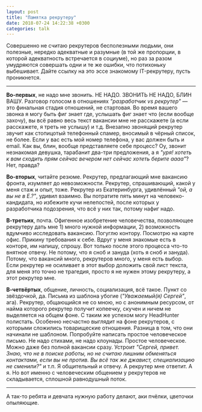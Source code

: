 ```yaml
---
layout: post
title: "Памятка рекрутеру"
date: 2018-07-24 14:22:38 +0300
categories: talk
---
```

Совершенно не считаю рекрутеров бесполезными людьми, они полезные, нередко адекватные и разумные (в той же пропорции, в которой адекватность встречается в социуме), но раз за разом умудряются совершать одни и те же ошибки, что потихоньку выбешивает. Дайте ссылку на это эссе знакомому IT-рекрутеру, пусть проникнется.

---

**Во-первых**, не надо мне звонить. НЕ НАДО. ЗВОНИТЬ НЕ НАДО, БЛИН ВАШУ. Разговор голосом в отношениях *"разработчик vs рекрутер"* — это финальная стадия отношений, не стартовая. Во время вашего звонка я могу быть фиг знает где, услышать фиг знает что (если вообще захочу), вы всё равно весь текст вакансии мне не расскажете (а если расскажете, я треть не услышу) и т.д. Внезапно звонящий рекрутер звучит как стопицотый телефонный спамер, вносимый в чёрный список, не более. Если у вас есть мой номер телефона, у вас должен быть и email. Как вы, блин, вообще представляете себе процесс? Оу, звонит незнакомая девушка, тарабанит два-три предложения, а я *"уря! хотеть к вам сходить прям сейчас вечером нет сейчас хотеть берите аааа"*? Нет, правда?

**Во-вторых**, читайте резюме. Рекрутер, предлагающий мне вакансию фронта, изумляет до невозможности. Рекрутер, спрашивающий, какой у меня стаж и опыт, тоже. Рекрутер из Екатеринбурга, удивлённый *"ой, а вы не в Е.?"*, удивил взаимно. Вы потратите пять минут на человеко-кандидата, но избежите кучи нелепостей, после которых у разработчика подозрения, что всё у них так, потому нафиг надо.

**В-третьих**, почта. Офигенное изобретение человечества, позволяющее рекрутеру дать мне 1) много нужной информации, 2) возможность вдумчиво исследовать вакансию. Погуглю контору. Посмотрю на карте офис. Прикину требования к себе. Вдруг у меня знакомые есть в конторе, им напишу, спрошу. Вот только после этого процесса что-то внятное отвечу. Не потому, что я сноб и зануда (хоть я сноб и зануда). Потому, что вакансий много, рекрутеров много, у меня есть выбор. Если рекрутер не осиливает в этот выбор доложить свой лист текста, для меня это точно не трагедия, просто я не нужен этому рекрутеру, а этот рекрутер мне.

**В-четвёртых**, общение, личность, социализация, всё такое. Пункт со звёздочкой, да. Письма из шаблона убогие (*"Уважаемый(я) Сергей"*, ага). Рекрутер, общающийся не со мною, но с анонимным ресурсом, от найма которого рекрутер получит копеечку, скучен и ничем не выделяется на общем фоне. С таким же успехом могу HeadHunter полистать. Особенно несчастно выглядит на фоне рекрутеров, с которыми сложились товарищеские отношения. Разница в том, что они начинали не шаблоном. Попробуйте написать простое человеческое письмо. Не надо стихами, не надо клоунады. Простое человеческое. Можно даже без полной вакансии сразу. Устроит *"Сергей, привет. Знаю, что не в поиске работы, но не считаю лишним обменяться контактами, если вы не против. Вы всё так же джавист, специализацию не сменили?"* и т.п. Я общительный и отвечу. А рекрутер мне ответит. А я. Но вот именно с человеческим общением у рекрутеров не складывается, сплошной равнодушный поток.

---

А так-то ребята и девчата нужную работу делают, аки пчёлки, цветочки опыляющие.
